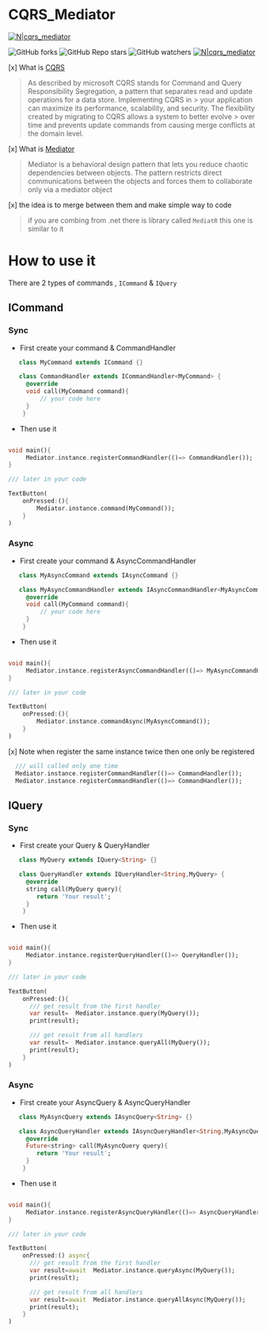 # CQRS_Mediator

[![N|cqrs_mediator](https://img.shields.io/github/v/release/mo-ah-dawood/cqrs_mediator?style=for-the-badge)](https://github.com/mo-ah-dawood/cqrs_mediator) 

![GitHub forks](https://img.shields.io/github/forks/mo-ah-dawood/cqrs_mediator?style=for-the-badge) ![GitHub Repo stars](https://img.shields.io/github/stars/mo-ah-dawood/cqrs_mediator?style=for-the-badge) ![GitHub watchers](https://img.shields.io/github/watchers/mo-ah-dawood/cqrs_mediator?style=for-the-badge) [![N|cqrs_mediator](https://img.shields.io/pub/v/cqrs_mediator.svg?style=for-the-badge)](https://pub.dev/packages/cqrs_mediator)

[x] What is [CQRS](https://docs.microsoft.com/en-us/azure/architecture/patterns/cqrs)

> As described by microsoft
> CQRS stands for Command and Query Responsibility Segregation, a pattern that separates read and update operations for a data store. Implementing CQRS in > your application can maximize its performance, scalability, and security. The flexibility created by migrating to CQRS allows a system to better evolve > over time and prevents update commands from causing merge conflicts at the domain level.

[x] What is [Mediator](https://en.wikipedia.org/wiki/Mediator_pattern)

> Mediator is a behavioral design pattern that lets you reduce chaotic dependencies between objects. The pattern restricts direct communications between the objects and forces them to collaborate only via a mediator object

[x] the idea is to merge between them and make simple way to code

> if you are combing from .net there is library called `MediatR` this one is similar to it

# How to use it

There are 2 types of commands , `ICommand` & `IQuery`

## ICommand

###  Sync

* First create your command & CommandHandler

```dart
   class MyCommand extends ICommand {}

   class CommandHandler extends ICommandHandler<MyCommand> {
     @override
     void call(MyCommand command){
         // your code here
     }
    }
```

* Then use it

```dart

void main(){
     Mediator.instance.registerCommandHandler(()=> CommandHandler());
}

/// later in your code

TextButton(
    onPressed:(){
        Mediator.instance.command(MyCommand());
    }
)

````

###  Async

* First create your command & AsyncCommandHandler

```dart
   class MyAsyncCommand extends IAsyncCommand {}

   class MyAsyncCommandHandler extends IAsyncCommandHandler<MyAsyncCommand> {
     @override
     void call(MyCommand command){
         // your code here
     }
    }
```

* Then use it

```dart

void main(){
     Mediator.instance.registerAsyncCommandHandler(()=> MyAsyncCommandHandler());
}

/// later in your code

TextButton(
    onPressed:(){
        Mediator.instance.commandAsync(MyAsyncCommand());
    }
)

````

[x] Note when register the same instance twice then one only be registered

```dart
  /// will called only one time
  Mediator.instance.registerCommandHandler(()=> CommandHandler());
  Mediator.instance.registerCommandHandler(()=> CommandHandler());
```

## IQuery

###  Sync

* First create your Query & QueryHandler

```dart
   class MyQuery extends IQuery<String> {}

   class QueryHandler extends IQueryHandler<String,MyQuery> {
     @override
     string call(MyQuery query){
        return 'Your result';
     }
    }
```

* Then use it

```dart

void main(){
     Mediator.instance.registerQueryHandler(()=> QueryHandler());
}

/// later in your code

TextButton(
    onPressed:(){
      /// get result from the first handler
      var result=  Mediator.instance.query(MyQuery());
      print(result);

      /// get result from all handlers
      var result=  Mediator.instance.queryAll(MyQuery());
      print(result);
    }
)

````

###  Async

* First create your AsyncQuery & AsyncQueryHandler

```dart
   class MyAsyncQuery extends IAsyncQuery<String> {}

   class AsyncQueryHandler extends IAsyncQueryHandler<String,MyAsyncQuery> {
     @override
     Future<string> call(MyAsyncQuery query){
        return 'Your result';
     }
    }
```

* Then use it

```dart

void main(){
     Mediator.instance.registerAsyncQueryHandler(()=> AsyncQueryHandler());
}

/// later in your code

TextButton(
    onPressed:() async{
      /// get result from the first handler
      var result=await  Mediator.instance.queryAsync(MyQuery());
      print(result);

      /// get result from all handlers
      var result=await  Mediator.instance.queryAllAsync(MyQuery());
      print(result);
    }
)

````
